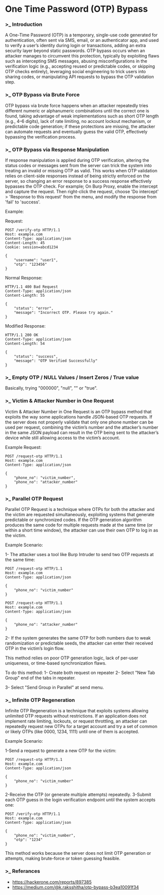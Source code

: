 # One Time Password (OTP) Bypass

### >_ Introduction
A One-Time Password (OTP) is a temporary, single-use code generated for authentication, often sent via SMS, email, or an authenticator app, and used to verify a user’s identity during login or transactions, adding an extra security layer beyond static passwords. OTP bypass occurs when an attacker manages to circumvent this protection, typically by exploiting flaws such as intercepting SMS messages, abusing misconfigurations in the verification logic (e.g., accepting reused or predictable codes, or skipping OTP checks entirely), leveraging social engineering to trick users into sharing codes, or manipulating API requests to bypass the OTP validation step.

### >_ OTP Bypass via Brute Force
OTP bypass via brute force happens when an attacker repeatedly tries different numeric or alphanumeric combinations until the correct one is found, taking advantage of weak implementations such as short OTP length (e.g., 4–6 digits), lack of rate limiting, no account lockout mechanism, or predictable code generation; if these protections are missing, the attacker can automate requests and eventually guess the valid OTP, effectively bypassing the verification process.

### >_ OTP Bypass via Response Manipulation
If response manipulation is applied during OTP verification, altering the status codes or messages sent from the server can trick the system into treating an invalid or missing OTP as valid. This works when OTP validation relies on client-side responses instead of being strictly enforced on the server, so changing an error response to a success response effectively bypasses the OTP check. For example; On Burp Proxy, enable the intercept and capture the request. Then right-click the request, choose 'Do intercept' > 'Response to this request' from the menu, and modify the response from 'fail' to 'success'.

Example:

Request:
```
POST /verify-otp HTTP/1.1
Host: example.com
Content-Type: application/json
Content-Length: 45
Cookie: session=abcd1234

{
    "username": "user1",
    "otp": "123456"
}

```

Normal Response:
```
HTTP/1.1 400 Bad Request
Content-Type: application/json
Content-Length: 55

{
    "status": "error",
    "message": "Incorrect OTP. Please try again."
}

```

Modified Response:
```
HTTP/1.1 200 OK
Content-Type: application/json
Content-Length: 54

{
    "status": "success",
    "message": "OTP Verified Successfully"
}
```

### >_ Empty OTP / NULL Values / Insert Zeros / True value
Basically, trying "000000", "null", "" or "true".

### >_ Victim & Attacker Number in One Request
Victim & Attacker Number in One Request is an OTP bypass method that exploits the way some applications handle JSON-based OTP requests. If the server does not properly validate that only one phone number can be used per request, combining the victim’s number and the attacker’s number in the same JSON payload can result in the OTP being sent to the attacker’s device while still allowing access to the victim’s account.

Example Request:
```
POST /request-otp HTTP/1.1
Host: example.com
Content-Type: application/json

{
    "phone_no": "victim_number",
    "phone_no": "attacker_number"
}
```


### >_ Parallel OTP Request
Parallel OTP Request is a technique where OTPs for both the attacker and the victim are requested simultaneously, exploiting systems that generate predictable or synchronized codes. If the OTP generation algorithm produces the same code for multiple requests made at the same time (or within a short time window), the attacker can use their own OTP to log in as the victim.

Example Scenario:

1- The attacker uses a tool like Burp Intruder to send two OTP requests at the same time:
```
POST /request-otp HTTP/1.1
Host: example.com
Content-Type: application/json

{
    "phone_no": "victim_number"
}
```

```
POST /request-otp HTTP/1.1
Host: example.com
Content-Type: application/json

{
    "phone_no": "attacker_number"
}
```

2- If the system generates the same OTP for both numbers due to weak randomization or predictable seeds, the attacker can enter their received OTP in the victim’s login flow.

This method relies on poor OTP generation logic, lack of per-user uniqueness, or time-based synchronization flaws.

To do this method:
1- Create both request on repeater
2- Select "New Tab Group" end of the tabs in repeater.
<image>

3- Select "Send Group in Parallel" at send menu.
<image>

### >_ Infinite OTP Regeneration
Infinite OTP Regeneration is a technique that exploits systems allowing unlimited OTP requests without restrictions. If an application does not implement rate limiting, lockouts, or request throttling, an attacker can repeatedly request new OTPs for a target account and try a set of common or likely OTPs (like 0000, 1234, 1111) until one of them is accepted.

Example Scenario:

1-Send a request to generate a new OTP for the victim:
```
POST /request-otp HTTP/1.1
Host: example.com
Content-Type: application/json

{
    "phone_no": "victim_number"
}
```

2-Receive the OTP (or generate multiple attempts) repeatedly.
3-Submit each OTP guess in the login verification endpoint until the system accepts one:
```
POST /verify-otp HTTP/1.1
Host: example.com
Content-Type: application/json

{
    "phone_no": "victim_number",
    "otp": "1234"
}
```

This method works because the server does not limit OTP generation or attempts, making brute-force or token guessing feasible.

### >_ Referances
- https://hackerone.com/reports/897385
- https://medium.com/@k.raksshitha/otp-bypass-b3ea10091f34